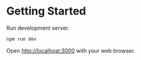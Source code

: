 # Getting Started

Run development server.

```bash
npm run dev
```

Open [http://localhost:3000](http://localhost:3000) with your web browser.
